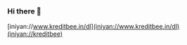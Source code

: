 ### Hi there 👋

[iniyan://www.kreditbee.in/dl](iniyan://www.kreditbee.in/dl)
[(iniyan://kreditbee)](iniyan://kreditbee)

<!--
**arindam-krazybee/arindam-krazybee** is a ✨ _special_ ✨ repository because its `README.md` (this file) appears on your GitHub profile.

Here are some ideas to get you started:

- 🔭 I’m currently working on ...
- 🌱 I’m currently learning ...
- 👯 I’m looking to collaborate on ...
- 🤔 I’m looking for help with ...
- 💬 Ask me about ...
- 📫 How to reach me: ...
- 😄 Pronouns: ...
- ⚡ Fun fact: ...
-->
